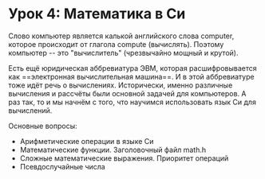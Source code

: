 # Урок 4: Математика в Си

Слово компьютер является калькой английского слова computer, которое происходит от глагола compute (вычислять). Поэтому компьютер -- это "вычислитель" (чрезвычайно мощный и крутой).
 
Есть ещё юридическая аббревиатура ЭВМ, которая расшифровывается как ==электронная вычислительная машина==. И в этой аббревиатуре тоже идёт речь о вычислениях. Исторически, именно различные вычисления и рассчёты были основной задачей для компьютеров. А раз так, то и мы начнём с того, что научимся использовать язык Си для вычислений.


Основные вопросы:
- Арифметические операции в языке Си
- Математические функции. Заголовочный файл math.h
- Сложные математические выражения. Приоритет операций
- Псевдослучайные числа